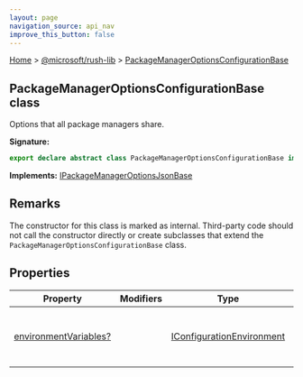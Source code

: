 ```yaml
---
layout: page
navigation_source: api_nav
improve_this_button: false
---
```



[Home](./index.md) &gt; [@microsoft/rush-lib](./rush-lib.md) &gt; [PackageManagerOptionsConfigurationBase](./rush-lib.packagemanageroptionsconfigurationbase.md)

## PackageManagerOptionsConfigurationBase class

Options that all package managers share.

<b>Signature:</b>

```typescript
export declare abstract class PackageManagerOptionsConfigurationBase implements IPackageManagerOptionsJsonBase
```
<b>Implements:</b> [IPackageManagerOptionsJsonBase](./rush-lib.ipackagemanageroptionsjsonbase.md)

## Remarks

The constructor for this class is marked as internal. Third-party code should not call the constructor directly or create subclasses that extend the `PackageManagerOptionsConfigurationBase` class.

## Properties

|  Property | Modifiers | Type | Description |
|  --- | --- | --- | --- |
|  [environmentVariables?](./rush-lib.packagemanageroptionsconfigurationbase.environmentvariables.md) |  | [IConfigurationEnvironment](./rush-lib.iconfigurationenvironment.md) | <i>(Optional)</i> Environment variables for the package manager |
